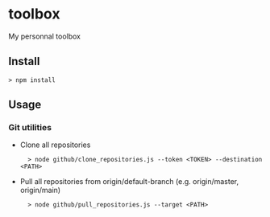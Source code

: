 # toolbox

My personnal toolbox

## Install

```
> npm install
```

## Usage

### Git utilities

- Clone all repositories

  ```
    > node github/clone_repositories.js --token <TOKEN> --destination <PATH>
  ```

- Pull all repositories from origin/default-branch (e.g. origin/master, origin/main)

  ```
    > node github/pull_repositories.js --target <PATH>
  ```
